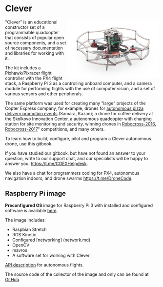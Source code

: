 Clever
======

<img src="../assets/clever3.png" align="right" width="300px" alt="Klever">

"Clever" is an educational constructor set of a programmable quadcopter that consists of popular open source components, and a set of necessary documentation and libraries for working with it.

The kit includes a Pixhawk/Pixracer flight controller with the PX4 flight stack, a Raspberry Pi 3 as a controlling onboard computer, and a camera module for performing flights with the use of computer vision, and a set of various sensors and other peripherals.

The same platform was used for creating many "large" projects of the Copter Express company, for example, drones for [autonomous pizza delivery promotion events](https://www.youtube.com/watch?v=hmkAoZOtF58) (Samara, Kazan); a drone for coffee delivery at the Skolkovo Innovation Center, a autonomous quadcopter with charging station for site monitoring and security, winning drones in [Robocross-2016](https://www.youtube.com/watch?v=dGbDaz_VmYU), [Robocross-2017](https://youtu.be/AQnd2CRczbQ)" competitions, and many others.

To learn how to build, configure, pilot and program a Clever autonomous drone, use this gitbook.

If you have studied our gitbook, but have not found an answer to your question, write to our support chat, and our specialists will be happy to answer you: https://t.me/COEXHelpdesk.

We also have a chat for programmers coding for PX4, autonomous navigation indoors, and drone swarms https://t.me/DroneCode.

Raspberry Pi image
----------------------

**Preconfigured OS** image for Raspberry Pi 3 with installed and configured software is available [here](microsd_images.md).

The image includes:

* Raspbian Stretch
* ROS Kinetic
* Configured [networking] (network.md)
* OpenCV
* mavros
* A software set for working with Clever

[API description](simple_offboard.md) for autonomous flights.

The source code of the collector of the image and only can be found at [GitHub](https://github.com/CopterExpress/clever).